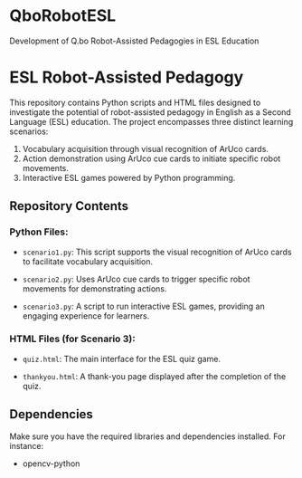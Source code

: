 # QboRobotESL
Development of Q.bo Robot-Assisted Pedagogies in ESL Education

# ESL Robot-Assisted Pedagogy

This repository contains Python scripts and HTML files designed to investigate the potential of robot-assisted pedagogy in English as a Second Language (ESL) education. The project encompasses three distinct learning scenarios:

1. Vocabulary acquisition through visual recognition of ArUco cards.
2. Action demonstration using ArUco cue cards to initiate specific robot movements.
3. Interactive ESL games powered by Python programming.

## Repository Contents

### Python Files:

- `scenario1.py`: This script supports the visual recognition of ArUco cards to facilitate vocabulary acquisition.
  
- `scenario2.py`: Uses ArUco cue cards to trigger specific robot movements for demonstrating actions.
  
- `scenario3.py`: A script to run interactive ESL games, providing an engaging experience for learners.

### HTML Files (for Scenario 3):

- `quiz.html`: The main interface for the ESL quiz game.
  
- `thankyou.html`: A thank-you page displayed after the completion of the quiz.

## Dependencies

Make sure you have the required libraries and dependencies installed. For instance:

- opencv-python
